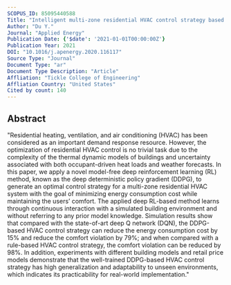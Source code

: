 ```yaml
---
SCOPUS_ID: 85095440588
Title: "Intelligent multi-zone residential HVAC control strategy based on deep reinforcement learning"
Author: "Du Y."
Journal: "Applied Energy"
Publication Date: {'$date': '2021-01-01T00:00:00Z'}
Publication Year: 2021
DOI: "10.1016/j.apenergy.2020.116117"
Source Type: "Journal"
Document Type: "ar"
Document Type Description: "Article"
Affliation: "Tickle College of Engineering"
Affliation Country: "United States"
Cited by count: 140
---
```


## Abstract
"Residential heating, ventilation, and air conditioning (HVAC) has been considered as an important demand response resource. However, the optimization of residential HVAC control is no trivial task due to the complexity of the thermal dynamic models of buildings and uncertainty associated with both occupant-driven heat loads and weather forecasts. In this paper, we apply a novel model-free deep reinforcement learning (RL) method, known as the deep deterministic policy gradient (DDPG), to generate an optimal control strategy for a multi-zone residential HVAC system with the goal of minimizing energy consumption cost while maintaining the users’ comfort. The applied deep RL-based method learns through continuous interaction with a simulated building environment and without referring to any prior model knowledge. Simulation results show that compared with the state-of-art deep Q network (DQN), the DDPG-based HVAC control strategy can reduce the energy consumption cost by 15% and reduce the comfort violation by 79%; and when compared with a rule-based HVAC control strategy, the comfort violation can be reduced by 98%. In addition, experiments with different building models and retail price models demonstrate that the well-trained DDPG-based HVAC control strategy has high generalization and adaptability to unseen environments, which indicates its practicability for real-world implementation."
